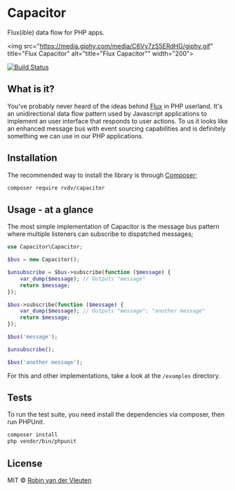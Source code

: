 # Capacitor

Flux(ible) data flow for PHP apps.

<img src="https://media.giphy.com/media/C6Vy7zS5ERdHG/giphy.gif" title="Flux Capacitor" alt="title="Flux Capacitor"" width="200">

[![Build Status](https://travis-ci.org/robinvdvleuten/capacitor.svg?branch=master)](https://travis-ci.org/robinvdvleuten/capacitor)

## What is it?

You've probably never heard of the ideas behind [Flux](https://facebook.github.io/react/) in PHP userland. It's an unidirectional data flow pattern used by Javascript applications to implement an user interface that responds to user actions. To us it looks like an enhanced message bus with event sourcing capabilities and is definitely something we can use in our PHP applications.

## Installation

The recommended way to install the library is through [Composer](https://getcomposer.org/);

```bash
composer require rvdv/capacitor
```

## Usage - at a glance

The most simple implementation of Capacitor is the message bus pattern where multiple listeners can subscribe to dispatched messages;

```php
use Capacitor\Capacitor;

$bus = new Capacitor();

$unsubscribe = $bus->subscribe(function ($message) {
    var_dump($message); // Outputs "message"
    return $message;
});

$bus->subscribe(function ($message) {
    var_dump($message); // Outputs "message"; "another message"
    return $message;
});

$bus('message');

$unsubscribe();

$bus('another message');
```

For this and other implementations, take a look at the `/examples` directory.

## Tests

To run the test suite, you need install the dependencies via composer, then run PHPUnit.

```bash
composer install
php vendor/bin/phpunit
```

## License

MIT © [Robin van der Vleuten](https://www.robinvdvleuten.nl)
